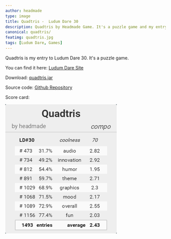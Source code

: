 ```yaml
---
author: headmade
type: image
title: Quadtris -  Ludum Dare 30
description: Quadtris by Headmade Game. It's a puzzle game and my entry to Ludum Dare 30.
canonical: quadtris/
featimg: quadtris.jpg
tags: [Ludum Dare, Games]
---
```

Quadtris is my entry to Ludum Dare 30. It's a puzzle game.

You can find it here: <a href="http://ludumdare.com/compo/ludum-dare-30/?action=preview&uid=42076">Ludum Dare Site</a>

Download: <a href="https://github.com/headmadegames/LudumDare30/releases">quadtris.jar</a>

Source code: <a href="https://github.com/headmadegames/LudumDare30">Github Repository</a>

Score card:

<div class="center">
    <a href="http://ldstats.info/headmade" target="_blank">
        <img src="/img/scores/headmade-ld30.png" />
    </a>
</div>

